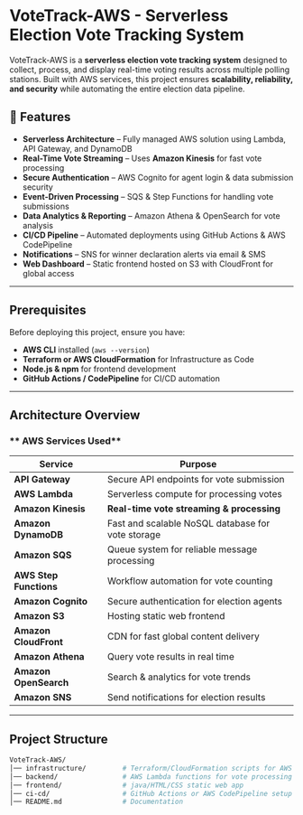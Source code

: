 #  VoteTrack-AWS - Serverless Election Vote Tracking System

VoteTrack-AWS is a **serverless election vote tracking system** designed to collect, process, and display real-time voting results across multiple polling stations. Built with AWS services, this project ensures **scalability, reliability, and security** while automating the entire election data pipeline.

## 🌟 Features

- **Serverless Architecture** – Fully managed AWS solution using Lambda, API Gateway, and DynamoDB                
-  **Real-Time Vote Streaming** – Uses **Amazon Kinesis** for fast vote processing  
- **Secure Authentication** – AWS Cognito for agent login & data submission security  
- **Event-Driven Processing** – SQS & Step Functions for handling vote submissions  
- **Data Analytics & Reporting** – Amazon Athena & OpenSearch for vote analysis  
- **CI/CD Pipeline** – Automated deployments using GitHub Actions & AWS CodePipeline  
- **Notifications** – SNS for winner declaration alerts via email & SMS  
- **Web Dashboard** – Static frontend hosted on S3 with CloudFront for global access  

---

## Prerequisites

Before deploying this project, ensure you have:

- **AWS CLI** installed (`aws --version`)  
- **Terraform or AWS CloudFormation** for Infrastructure as Code  
- **Node.js & npm** for frontend development  
- **GitHub Actions / CodePipeline** for CI/CD automation  

---

##  Architecture Overview  

### ** AWS Services Used**  

| Service            | Purpose  |
|--------------------|----------|
| **API Gateway**    | Secure API endpoints for vote submission  |
| **AWS Lambda**     | Serverless compute for processing votes  |
| **Amazon Kinesis** | **Real-time vote streaming & processing**  |
| **Amazon DynamoDB** | Fast and scalable NoSQL database for vote storage  |
| **Amazon SQS**     | Queue system for reliable message processing  |
| **AWS Step Functions** | Workflow automation for vote counting  |
| **Amazon Cognito** | Secure authentication for election agents  |
| **Amazon S3**      | Hosting static web frontend  |
| **Amazon CloudFront** | CDN for fast global content delivery  |
| **Amazon Athena**  | Query vote results in real time  |
| **Amazon OpenSearch** | Search & analytics for vote trends  |
| **Amazon SNS**     | Send notifications for election results  |

---

##  Project Structure

```bash
VoteTrack-AWS/
│── infrastructure/         # Terraform/CloudFormation scripts for AWS resources
│── backend/                # AWS Lambda functions for vote processing
│── frontend/               # java/HTML/CSS static web app
│── ci-cd/                  # GitHub Actions or AWS CodePipeline setup
│── README.md               # Documentation


